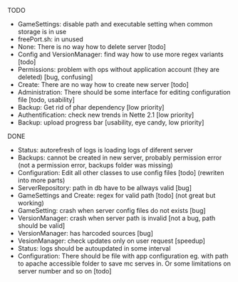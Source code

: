 TODO

* GameSettings: disable path and executable setting when common storage is in use
* freePort.sh: in unused 
* None: There is no way how to delete server [todo]
* Config and VersionManager: find way how to use more regex variants [todo]
* Permissions: problem with ops without application account (they are deleted) [bug, confusing]
* Create: There are no way how to create new server [todo]
* Administration: There should be some interface for editing configuration file [todo, usability]
* Backup: Get rid of phar dependency [low priority]
* Authentification: check new trends in Nette 2.1 [low priority]
* Backup: upload progress bar [usability, eye candy, low priority]

DONE

* Status: autorefresh of logs is loading logs of diferent server
* Backups: cannot be created in new server, probably permission error (not a permission error, backups folder was missing)
* Configuration: Edit all other classes to use config files [todo] (rewriten into more parts)
* ServerRepository: path in db have to be allways valid [bug]
* GameSettings and Create: regex for valid path [todo] (not great but working)
* GameSetting: crash when server config files do not exists [bug]
* VersionManager: crash when server path is invalid [not a bug, path should be valid]
* VersionManager: has harcoded sources [bug]
* VesionManager: check updates only on user request [speedup]
* Status: logs should be autoupdated in some interval
* Configuration: There should be file with app configuration eg. with path to apache accessible folder to save mc serves in. Or some limitations on server number and so on [todo]